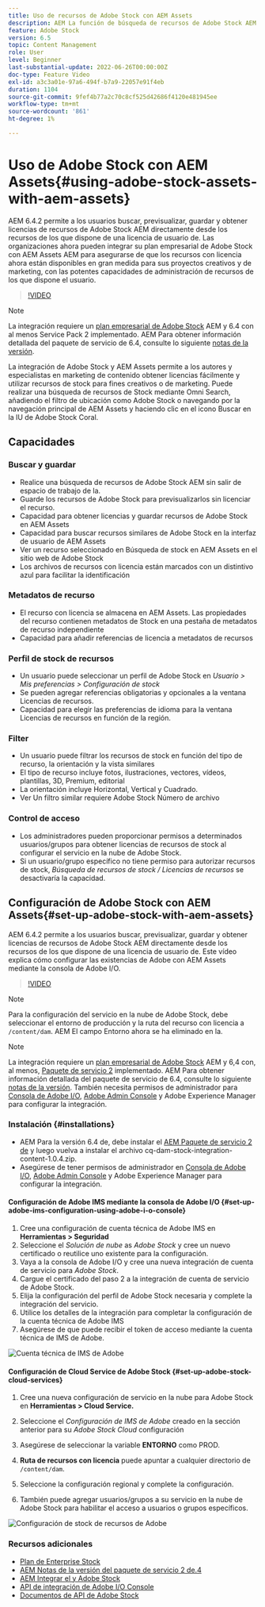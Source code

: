 ```yaml
---
title: Uso de recursos de Adobe Stock con AEM Assets
description: AEM La función de búsqueda de recursos de Adobe Stock AEM permite a los usuarios buscar, previsualizar, guardar y obtener licencias directamente desde los recursos de la aplicación de la. Las organizaciones ahora pueden integrar su plan empresarial de Adobe Stock con AEM Assets AEM para asegurarse de que los recursos con licencia ahora están disponibles en gran medida para sus proyectos creativos y de marketing, con las potentes capacidades de administración de recursos de los que dispone el usuario.
feature: Adobe Stock
version: 6.5
topic: Content Management
role: User
level: Beginner
last-substantial-update: 2022-06-26T00:00:00Z
doc-type: Feature Video
exl-id: a3c3a01e-97a6-494f-b7a9-22057e91f4eb
duration: 1104
source-git-commit: 9fef4b77a2c70c8cf525d42686f4120e481945ee
workflow-type: tm+mt
source-wordcount: '861'
ht-degree: 1%

---
```


# Uso de Adobe Stock con AEM Assets{#using-adobe-stock-assets-with-aem-assets}

AEM 6.4.2 permite a los usuarios buscar, previsualizar, guardar y obtener licencias de recursos de Adobe Stock AEM directamente desde los recursos de los que dispone de una licencia de usuario de. Las organizaciones ahora pueden integrar su plan empresarial de Adobe Stock con AEM Assets AEM para asegurarse de que los recursos con licencia ahora están disponibles en gran medida para sus proyectos creativos y de marketing, con las potentes capacidades de administración de recursos de los que dispone el usuario.

>[!VIDEO](https://video.tv.adobe.com/v/24678?quality=12&learn=on)

>[!NOTE]
>
>La integración requiere un [plan empresarial de Adobe Stock](https://landing.adobe.com/en/na/products/creative-cloud/ctir-4625-stock-for-enterprise/index.html) AEM y 6.4 con al menos Service Pack 2 implementado. AEM Para obtener información detallada del paquete de servicio de 6.4, consulte lo siguiente [notas de la versión](https://helpx.adobe.com/es/experience-manager/6-4/release-notes/sp-release-notes.html).

La integración de Adobe Stock y AEM Assets permite a los autores y especialistas en marketing de contenido obtener licencias fácilmente y utilizar recursos de stock para fines creativos o de marketing. Puede realizar una búsqueda de recursos de Stock mediante Omni Search, añadiendo el filtro de ubicación como Adobe Stock o navegando por la navegación principal de AEM Assets y haciendo clic en el icono Buscar en la IU de Adobe Stock Coral.

## Capacidades

### Buscar y guardar

* Realice una búsqueda de recursos de Adobe Stock AEM sin salir de espacio de trabajo de la.
* Guarde los recursos de Adobe Stock para previsualizarlos sin licenciar el recurso.
* Capacidad para obtener licencias y guardar recursos de Adobe Stock en AEM Assets
* Capacidad para buscar recursos similares de Adobe Stock en la interfaz de usuario de AEM Assets
* Ver un recurso seleccionado en Búsqueda de stock en AEM Assets en el sitio web de Adobe Stock
* Los archivos de recursos con licencia están marcados con un distintivo azul para facilitar la identificación

### Metadatos de recurso

* El recurso con licencia se almacena en AEM Assets. Las propiedades del recurso contienen metadatos de Stock en una pestaña de metadatos de recurso independiente
* Capacidad para añadir referencias de licencia a metadatos de recursos

### Perfil de stock de recursos

* Un usuario puede seleccionar un perfil de Adobe Stock en *Usuario > Mis preferencias > Configuración de stock*
* Se pueden agregar referencias obligatorias y opcionales a la ventana Licencias de recursos.
* Capacidad para elegir las preferencias de idioma para la ventana Licencias de recursos en función de la región.

### Filter

* Un usuario puede filtrar los recursos de stock en función del tipo de recurso, la orientación y la vista similares
* El tipo de recurso incluye fotos, ilustraciones, vectores, vídeos, plantillas, 3D, Premium, editorial
* La orientación incluye Horizontal, Vertical y Cuadrado.
* Ver Un filtro similar requiere Adobe Stock Número de archivo

### Control de acceso

* Los administradores pueden proporcionar permisos a determinados usuarios/grupos para obtener licencias de recursos de stock al configurar el servicio en la nube de Adobe Stock.
* Si un usuario/grupo específico no tiene permiso para autorizar recursos de stock, *Búsqueda de recursos de stock / Licencias de recursos* se desactivaría la capacidad.

## Configuración de Adobe Stock con AEM Assets{#set-up-adobe-stock-with-aem-assets}

AEM 6.4.2 permite a los usuarios buscar, previsualizar, guardar y obtener licencias de recursos de Adobe Stock AEM directamente desde los recursos de los que dispone de una licencia de usuario de. Este vídeo explica cómo configurar las existencias de Adobe con AEM Assets mediante la consola de Adobe I/O.

>[!VIDEO](https://video.tv.adobe.com/v/25043?quality=12&learn=on)

>[!NOTE]
>
>Para la configuración del servicio en la nube de Adobe Stock, debe seleccionar el entorno de producción y la ruta del recurso con licencia a `/content/dam`. AEM El campo Entorno ahora se ha eliminado en la.

>[!NOTE]
>
>La integración requiere un [plan empresarial de Adobe Stock](https://landing.adobe.com/en/na/products/creative-cloud/ctir-4625-stock-for-enterprise/index.html) AEM y 6,4 con, al menos, [Paquete de servicio 2](https://experience.adobe.com/#/downloads/content/software-distribution/en/aem.html?fulltext=AEM*+6*+4*+Service*+Pack*&amp;2_group.propertyvalues.property=.%2Fjcr%3Acontent%2Fmetadata%2Fdc%3Aversion&amp;2_group.propertyvalues.operation=equals&amp;2_group.propertyvalues.0_values=target-version%3Aaem%2F6-4&amp;3_group.propertyvalues.property=.%2Fjcr%3Acontent%2Fmetadata%2Fdc%3AsoftwareType&amp;3_group.propertyvalues.operation=equals&amp;3_group.propertyvalues.0_values=software-type%3Aservice-and-aggregate-fix&amp;orderby=%40jcr%3Acontent%2Fmetadata%2Fdc%3Atitle&amp;orderby.sort=asc&amp;layout=list&amp;p.offset=0&amp;p.limit=24) implementado. AEM Para obtener información detallada del paquete de servicio de 6.4, consulte lo siguiente [notas de la versión](https://helpx.adobe.com/es/experience-manager/6-4/release-notes/sp-release-notes.html). También necesita permisos de administrador para [Consola de Adobe I/O](https://console.adobe.io/), [Adobe Admin Console](https://adminconsole.adobe.com/) y Adobe Experience Manager para configurar la integración.

### Instalación {#installations}

* AEM Para la versión 6.4 de, debe instalar el [AEM Paquete de servicio 2 de](https://experience.adobe.com/#/downloads/content/software-distribution/en/aem.html?fulltext=AEM*+6*+4*+Service*+Pack*&amp;2_group.propertyvalues.property=.%2Fjcr%3Acontent%2Fmetadata%2Fdc%3Aversion&amp;2_group.propertyvalues.operation=equals&amp;2_group.propertyvalues.0_values=target-version%3Aaem%2F6-4&amp;3_group.propertyvalues.property=.%2Fjcr%3Acontent%2Fmetadata%2Fdc%3AsoftwareType&amp;3_group.propertyvalues.operation=equals&amp;3_group.propertyvalues.0_values=software-type%3Aservice-and-aggregate-fix&amp;orderby=%40jcr%3Acontent%2Fmetadata%2Fdc%3Atitle&amp;orderby.sort=asc&amp;layout=list&amp;p.offset=0&amp;p.limit=24) y luego vuelva a instalar el archivo cq-dam-stock-integration-content-1.0.4.zip.
* Asegúrese de tener permisos de administrador en [Consola de Adobe I/O](https://console.adobe.io/), [Adobe Admin Console](https://adminconsole.adobe.com/) y Adobe Experience Manager para configurar la integración.

#### Configuración de Adobe IMS mediante la consola de Adobe I/O {#set-up-adobe-ims-configuration-using-adobe-i-o-console}

1. Cree una configuración de cuenta técnica de Adobe IMS en **Herramientas > Seguridad**
2. Seleccione el *Solución de nube* as *Adobe Stock* y cree un nuevo certificado o reutilice uno existente para la configuración.
3. Vaya a la consola de Adobe I/O y cree una nueva integración de cuenta de servicio para *Adobe Stock*.
4. Cargue el certificado del paso 2 a la integración de cuenta de servicio de Adobe Stock.
5. Elija la configuración del perfil de Adobe Stock necesaria y complete la integración del servicio.
6. Utilice los detalles de la integración para completar la configuración de la cuenta técnica de Adobe IMS
7. Asegúrese de que puede recibir el token de acceso mediante la cuenta técnica de IMS de Adobe.

![Cuenta técnica de IMS de Adobe](assets/screen_shot_2018-10-22at12219pm.png)

#### Configuración de Cloud Service de Adobe Stock {#set-up-adobe-stock-cloud-services}

1. Cree una nueva configuración de servicio en la nube para Adobe Stock en **Herramientas > Cloud Service.**
2. Seleccione el *Configuración de IMS de Adobe* creado en la sección anterior para su *Adobe Stock Cloud* configuración

3. Asegúrese de seleccionar la variable **ENTORNO** como PROD.
4. **Ruta de recursos con licencia** puede apuntar a cualquier directorio de `/content/dam`.
5. Seleccione la configuración regional y complete la configuración.
6. También puede agregar usuarios/grupos a su servicio en la nube de Adobe Stock para habilitar el acceso a usuarios o grupos específicos.

![Configuración de stock de recursos de Adobe](assets/screen_shot_2018-10-22at12425pm.png)

### Recursos adicionales

* [Plan de Enterprise Stock](https://landing.adobe.com/en/na/products/creative-cloud/ctir-4625-stock-for-enterprise/index.html)
* [AEM Notas de la versión del paquete de servicio 2 de.4](https://experienceleague.adobe.com/docs/experience-manager-65/release-notes/release-notes.html?lang=es)
* [AEM Integrar el y Adobe Stock](https://experienceleague.adobe.com/docs/experience-manager-65/assets/using/aem-assets-adobe-stock.html)
* [API de integración de Adobe I/O Console](https://www.adobe.io/apis/cloudplatform/console/authentication/gettingstarted.html)
* [Documentos de API de Adobe Stock](https://www.adobe.io/apis/creativecloud/stock/docs.html)
